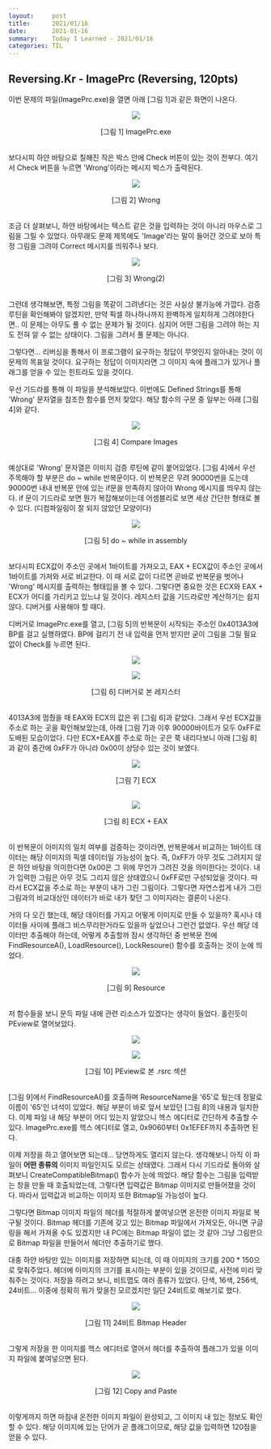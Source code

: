 ```yaml
---
layout:     post
title:      2021/01/16
date:       2021-01-16
summary:    Today I Learned - 2021/01/16
categories: TIL
---
```


## Reversing.Kr - ImagePrc (Reversing, 120pts)

이번 문제의 파일(ImagePrc.exe)을 열면 아래 [그림 1]과 같은 화면이 나온다.

<p align="center"><img src="https://user-images.githubusercontent.com/75083364/104797499-d8c60600-5801-11eb-9602-a7edbf798136.png"></p>
<center>[그림 1] ImagePrc.exe</center><br>

보다시피 하얀 바탕으로 칠해진 작은 박스 안에 Check 버튼이 있는 것이 전부다.
여기서 Check 버튼을 누르면 'Wrong'이라는 메시지 박스가 출력된다.

<p align="center"><img src="https://user-images.githubusercontent.com/75083364/104797503-d9f73300-5801-11eb-9b8f-331c398ebfa8.png"></p>
<center>[그림 2] Wrong</center><br>

조금 더 살펴보니, 하얀 바탕에서는 텍스트 같은 것을 입력하는 것이 아니라 마우스로 그림을 그릴 수 있었다.
아무래도 문제 제목에도 'Image'라는 말이 들어간 것으로 보아 특정 그림을 그려야 Correct 메시지를 띄워주나 보다.

<p align="center"><img src="https://user-images.githubusercontent.com/75083364/104797504-d9f73300-5801-11eb-87ee-ab38d2a51614.png"></p>
<center>[그림 3] Wrong(2)</center><br>

그런데 생각해보면, 특정 그림을 똑같이 그려낸다는 것은 사실상 불가능에 가깝다.
검증 루틴을 확인해봐야 알겠지만, 만약 픽셀 하나하나까지 완벽하게 일치하게 그려야한다면.. 이 문제는 아무도 풀 수 없는 문제가 될 것이다.
심지어 어떤 그림을 그려야 하는 지도 전혀 알 수 없는 상태이다. 그림을 그려서 풀 문제는 아니다.

그렇다면... 리버싱을 통해서 이 프로그램이 요구하는 정답이 무엇인지 알아내는 것이 이 문제의 목표일 것이다.
요구하는 정답이 이미지라면 그 이미지 속에 플래그가 있거나 플래그를 얻을 수 있는 힌트라도 있을 것이다.

우선 기드라를 통해 이 파일을 분석해보았다. 이번에도 Defined Strings를 통해 'Wrong' 문자열을 참조한 함수를 먼저 찾았다.
해당 함수의 구문 중 일부는 아래 [그림 4]와 같다.

<p align="center"><img src="https://user-images.githubusercontent.com/75083364/104797505-da8fc980-5801-11eb-8d7d-55fd7e6bd207.png"></p>
<center>[그림 4] Compare Images</center><br>

예상대로 'Wrong' 문자열은 이미지 검증 루틴에 같이 붙어있었다.
[그림 4]에서 우선 주목해야 할 부분은 do ~ while 반복문이다.
이 반복문은 무려 90000번을 도는데 90000번 내내 반복문 안에 있는 if문을 만족하지 않아야 Wrong 메시지를 띄우지 않는다.
if 문이 기드라로 보면 뭔가 복잡해보이는데 어셈블리로 보면 세상 간단한 형태로 볼 수 있다. (디컴파일링이 잘 되지 않았던 모양이다)

<p align="center"><img src="https://user-images.githubusercontent.com/75083364/104797507-db286000-5801-11eb-8a8a-027e42c0b9d8.png"></p>
<center>[그림 5] do ~ while in assembly</center><br>

보다시피 ECX값이 주소인 곳에서 1바이트를 가져오고, EAX + ECX값이 주소인 곳에서 1바이트를 가져와 서로 비교한다.
이 때 서로 값이 다르면 곧바로 반복문을 벗어나 'Wrong' 메시지를 출력하는 형태임을 볼 수 있다.
그렇다면 중요한 것은 ECX와 EAX + ECX가 어디를 가리키고 있느냐 일 것이다.
레지스터 값을 기드라로만 계산하기는 쉽지 않다. 디버거를 사용해야 할 때다.

디버거로 ImagePrc.exe를 열고, [그림 5]의 반복문이 시작되는 주소인 0x4013A3에 BP를 걸고 실행하였다.
BP에 걸리기 전 내 입력을 먼저 받지만 굳이 그림을 그릴 필요 없이 Check를 누르면 된다.

<p align="center"><img src="https://user-images.githubusercontent.com/75083364/104797508-db286000-5801-11eb-9341-f5d965e929a5.png"></p>
<p align="center"><img src="https://user-images.githubusercontent.com/75083364/104797510-dbc0f680-5801-11eb-9645-ace1a08eb906.png"></p>
<center>[그림 6] 디버거로 본 레지스터</center><br>

4013A3에 멈췄을 때 EAX와 ECX의 값은 위 [그림 6]과 같았다. 
그래서 우선 ECX값을 주소로 하는 곳을 확인해보았는데, 아래 [그림 7]과 이후 90000바이트가 모두 0xFF로 도배된 모습이었다.
다만 ECX+EAX를 주소로 하는 곳은 쭉 내리다보니 아래 [그림 8]과 같이 중간에 0xFF가 아니라 0x00이 상당수 있는 것이 보였다.

<p align="center"><img src="https://user-images.githubusercontent.com/75083364/104797511-dbc0f680-5801-11eb-9e24-1549cac2c7fe.png"></p>
<center>[그림 7] ECX</center><br>

<p align="center"><img src="https://user-images.githubusercontent.com/75083364/104797512-dc598d00-5801-11eb-8aa1-4d9b800880a4.png"></p>
<center>[그림 8] ECX + EAX</center><br>

이 반복문이 이미지의 일치 여부를 검증하는 것이라면, 반복문에서 비교하는 1바이트 데이터는 해당 이미지의 픽셀 데이터일 가능성이 높다.
즉, 0xFF가 아무 것도 그려지지 않은 하얀 바탕을 의미한다면 0x00은 그 위에 무언가 그려진 것을 의미한다는 것이다.
내가 입력한 그림은 아무 것도 그리지 않은 상태였으니 0xFF로만 구성되었을 것이다. 따라서 ECX값을 주소로 하는 부분이 내가 그린 그림이다.
그렇다면 자연스럽게 내가 그린 그림과의 비교대상인 데이터가 바로 내가 찾던 그 이미지라는 결론이 나온다.

거의 다 오긴 했는데, 해당 데이터를 가지고 어떻게 이미지로 만들 수 있을까? 혹시나 데이터들 사이에 플래그 비스무리한거라도 있을까 싶었으나 그런건 없었다.
우선 해당 데이터만 추출해야 하는데, 어떻게 추출할까 잠시 생각하던 중 반복문 전에 FindResourceA(), LoadResource(), LockResoure() 함수를 호출하는 것이 눈에 띄었다.

<p align="center"><img src="https://user-images.githubusercontent.com/75083364/104797513-dc598d00-5801-11eb-824c-d0872eeee964.png"></p>
<center>[그림 9] Resource</center><br>

저 함수들을 보니 문득 파일 내에 관련 리소스가 있겠다는 생각이 들었다. 홀린듯이 PEview로 열어보았다.

<p align="center"><img src="https://user-images.githubusercontent.com/75083364/104797514-dcf22380-5801-11eb-97b8-58ea4dea41e9.png"></p>
<p align="center"><img src="https://user-images.githubusercontent.com/75083364/104797515-dcf22380-5801-11eb-92fe-a493cfc4c70c.png"></p>
<center>[그림 10] PEview로 본 .rsrc 섹션</center><br>

[그림 9]에서 FindResourceA()를 호출하며 ResourceName을 '65'로 뒀는데 정말로 이름이 '65'인 녀석이 있었다.
해당 부분이 바로 앞서 보았던 [그림 8]의 내용과 일치한다. 이제 파일 내 해당 부분이 어디 있는지 알았으니 헥스 에디터로 간단하게 추출할 수 있다.
ImagePrc.exe를 헥스 에디터로 열고, 0x9060부터 0x1EFEF까지 추출하면 된다.

이제 저장을 하고 열어보면 되는데... 당연하게도 열리지 않는다. 생각해보니 아직 이 파일이 **어떤 종류의** 이미지 파일인지도 모르는 상태였다.
그래서 다시 기드라로 돌아와 살펴보니 CreateCompatibleBitmap() 함수가 눈에 띄었다. 해당 함수는 그림을 입력받는 창을 만들 때 호출되었는데, 그렇다면 입력값은 Bitmap 이미지로 만들어졌을 것이다.
따라서 입력값과 비교하는 이미지 또한 Bitmap일 가능성이 높다.

그렇다면 Bitmap 이미지 파일의 헤더를 적절하게 붙여넣으면 온전한 이미지 파일로 복구될 것이다.
Bitmap 헤더를 기존에 갖고 있는 Bitmap 파일에서 가져오든, 아니면 구글링을 해서 가져올 수도 있겠지만
내 PC에는 Bitmap 파일이 없는 것 같아 그냥 그림판으로 Bitmap 파일을 만들어서 헤더만 추출하기로 했다.

대충 하얀 바탕만 있는 이미지를 저장하면 되는데, 이 때 이미지의 크기를 200 * 150으로 맞춰주었다.
헤더에 이미지의 크기를 표시하는 부분이 있을 것이므로, 사전에 미리 맞춰주는 것이다.
저장을 하려고 보니, 비트맵도 여러 종류가 있었다. 단색, 16색, 256색, 24비트... 이중에 정확히 뭐가 맞을진 모르겠지만 일단 24비트로 해보기로 했다.

<p align="center"><img src="https://user-images.githubusercontent.com/75083364/104797516-dd8aba00-5801-11eb-81be-13d4fe43b49a.png"></p>
<center>[그림 11] 24비트 Bitmap Header</center><br>

그렇게 저장을 한 이미지를 헥스 에디터로 열어서 헤더를 추출하여 플래그가 있을 이미지 파일에 붙여넣으면 된다.

<p align="center"><img src="https://user-images.githubusercontent.com/75083364/104797517-dd8aba00-5801-11eb-90bf-37979da71b28.png"></p>
<center>[그림 12] Copy and Paste</center><br>

이렇게까지 하면 마침내 온전한 이미지 파일이 완성되고, 그 이미지 내 있는 정보도 확인할 수 있다.
해당 이미지에 있는 단어가 곧 플래그이므로, 해당 값을 입력하면 120점을 얻을 수 있다.